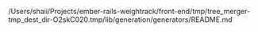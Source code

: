 /Users/shaii/Projects/ember-rails-weightrack/front-end/tmp/tree_merger-tmp_dest_dir-O2skC020.tmp/lib/generation/generators/README.md